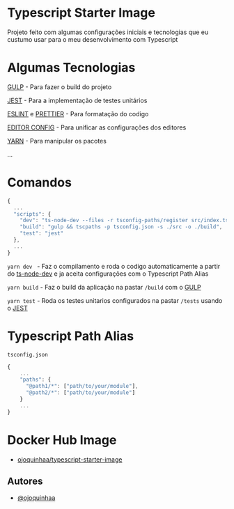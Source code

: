 # Typescript Starter Image

Projeto feito com algumas configurações iniciais e tecnologias que eu custumo usar para o meu desenvolvimento com Typescript

# Algumas Tecnologias 

[GULP](https://gulpjs.com/docs/en/getting-started/quick-start) - Para fazer o build do projeto

[JEST](https://jestjs.io/pt-BR/) - Para a implementação de testes unitários

[ESLINT](https://eslint.org/) e [PRETTIER](https://prettier.io/) - Para formatação do codigo

[EDITOR CONFIG](https://editorconfig.org/) - Para unificar as configurações dos editores

[YARN](https://yarnpkg.com/) - Para manipular os pacotes

...

# Comandos

```javascript
{
  ...
  "scripts": {
    "dev": "ts-node-dev --files -r tsconfig-paths/register src/index.ts",
    "build": "gulp && tscpaths -p tsconfig.json -s ./src -o ./build",
    "test": "jest"
  },
  ...
}
```

```yarn dev ``` - Faz o compilamento e roda o codigo automaticamente a partir do [ts-node-dev](https://www.npmjs.com/package/ts-node-dev) e ja aceita configurações com o Typescript Path Alias

```yarn build``` - Faz o build da aplicação na pastar ```/build``` com o [GULP](https://gulpjs.com/docs/en/getting-started/quick-start)

```yarn test``` - Roda os testes unitarios configurados na pastar ```/tests``` usando o [JEST](https://jestjs.io/pt-BR/)

# Typescript Path Alias
```tsconfig.json```
```javascript
{
    ...
    "paths": {
      "@path1/*": ["path/to/your/module"],
      "@path2/*": ["path/to/your/module"]
    }
    ...
}
```

# Docker Hub Image

- [ojoquinhaa/typescript-starter-image](https://hub.docker.com/r/ojoquinhaa/typescript-starter-image)

## Autores

- [@ojoquinhaa](https://www.github.com/ojoquinhaa)

